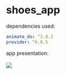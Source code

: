 # shoes_app

dependencies used:
```yaml
animate_do: ^3.0.2
provider: ^6.0.5
```
app presentation:
<br><br>
<img src="https://media.giphy.com/media/GC6RpMt6e28JIMfdkT/giphy.gif" />
